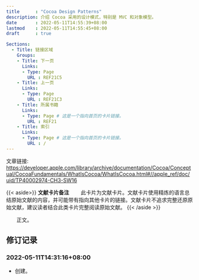 ```yaml
---
title      : "Cocoa Design Patterns"
description: 介绍 Cocoa 采用的设计模式，特别是 MVC 和对象模型。
date       : 2022-05-11T14:55:39+08:00
lastmod    : 2022-05-11T14:55:45+08:00
draft      : true

Sections:
  - Title: 链接区域
    Groups:
    - Title: 下一页
      Links:
      - Type: Page
        URL : REF21C5
    - Title: 上一页
      Links:
      - Type: Page
        URL : REF21C3
    - Title: 所属书籍
      Links:
      - Type: Page # 这是一个指向首页的卡片链接。
        URL : REF21
    - Title: 索引
      Links:
      - Type: Page # 这是一个指向首页的卡片链接。
        URL : /
---
```

文章链接: https://developer.apple.com/library/archive/documentation/Cocoa/Conceptual/CocoaFundamentals/WhatIsCocoa/WhatIsCocoa.html#//apple_ref/doc/uid/TP40002974-CH3-SW16

{{< aside>}}
**文献卡片备注**
　　此卡片为文献卡片。文献卡片使用精炼的语言总结原始文献的内容，并可能带有指向其他卡片的链接。文献卡片不追求完整还原原始文献，建议读者结合此类卡片完整阅读原始文献。
{{< /aside >}}

　　正文。

## 修订记录
### 2022-05-11T14:31:16+08:00
* 创建。